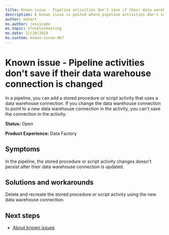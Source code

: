 ```yaml
---
title: Known issue - Pipeline activities don't save if their data warehouse connection is changed
description: A known issue is posted where pipeline activities don't save if their data warehouse connection is changed.
author: mihart
ms.author: jessicamo
ms.topic: troubleshooting  
ms.date: 12/10/2024
ms.custom: known-issue-967
---
```


# Known issue - Pipeline activities don't save if their data warehouse connection is changed

In a pipeline, you can add a stored procedure or script activity that uses a data warehouse connection. If you change the data warehouse connection to point to a new data warehouse connection in the activity, you can't save the connection in the activity.

**Status:** Open

**Product Experience:** Data Factory

## Symptoms

In the pipeline, the stored procedure or script activity changes doesn't persist after their data warehouse connection is updated.

## Solutions and workarounds

Delete and recreate the stored procedure or script activity using the new data warehouse connection.

## Next steps

- [About known issues](https://support.fabric.microsoft.com/known-issues)
